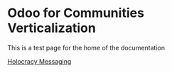 # Odoo for Communities Verticalization #

This is a test page for the home of the documentation

[Holocracy Messaging](/holocracy.md/)
